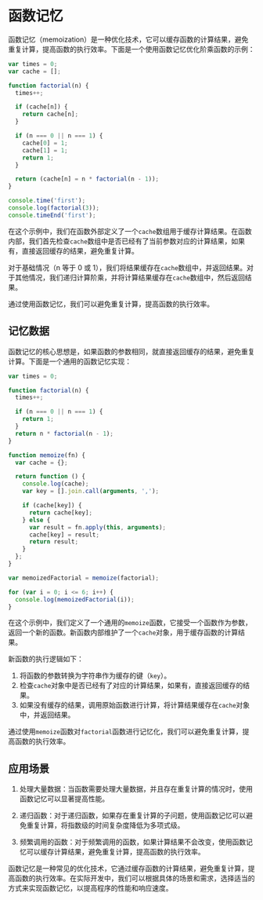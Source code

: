 # 函数记忆

函数记忆（memoization）是一种优化技术，它可以缓存函数的计算结果，避免重复计算，提高函数的执行效率。下面是一个使用函数记忆优化阶乘函数的示例：

```javascript
var times = 0;
var cache = [];

function factorial(n) {
  times++;

  if (cache[n]) {
    return cache[n];
  }

  if (n === 0 || n === 1) {
    cache[0] = 1;
    cache[1] = 1;
    return 1;
  }

  return (cache[n] = n * factorial(n - 1));
}

console.time('first');
console.log(factorial(3));
console.timeEnd('first');
```

在这个示例中，我们在函数外部定义了一个`cache`数组用于缓存计算结果。在函数内部，我们首先检查`cache`数组中是否已经有了当前参数对应的计算结果，如果有，直接返回缓存的结果，避免重复计算。

对于基础情况（n 等于 0 或 1），我们将结果缓存在`cache`数组中，并返回结果。对于其他情况，我们递归计算阶乘，并将计算结果缓存在`cache`数组中，然后返回结果。

通过使用函数记忆，我们可以避免重复计算，提高函数的执行效率。

## 记忆数据

函数记忆的核心思想是，如果函数的参数相同，就直接返回缓存的结果，避免重复计算。下面是一个通用的函数记忆实现：

```javascript
var times = 0;

function factorial(n) {
  times++;

  if (n === 0 || n === 1) {
    return 1;
  }
  return n * factorial(n - 1);
}

function memoize(fn) {
  var cache = {};

  return function () {
    console.log(cache);
    var key = [].join.call(arguments, ',');

    if (cache[key]) {
      return cache[key];
    } else {
      var result = fn.apply(this, arguments);
      cache[key] = result;
      return result;
    }
  };
}

var memoizedFactorial = memoize(factorial);

for (var i = 0; i <= 6; i++) {
  console.log(memoizedFactorial(i));
}
```

在这个示例中，我们定义了一个通用的`memoize`函数，它接受一个函数作为参数，返回一个新的函数。新函数内部维护了一个`cache`对象，用于缓存函数的计算结果。

新函数的执行逻辑如下：

1. 将函数的参数转换为字符串作为缓存的键（`key`）。
2. 检查`cache`对象中是否已经有了对应的计算结果，如果有，直接返回缓存的结果。
3. 如果没有缓存的结果，调用原始函数进行计算，将计算结果缓存在`cache`对象中，并返回结果。

通过使用`memoize`函数对`factorial`函数进行记忆化，我们可以避免重复计算，提高函数的执行效率。

## 应用场景

1. 处理大量数据：当函数需要处理大量数据，并且存在重复计算的情况时，使用函数记忆可以显著提高性能。

2. 递归函数：对于递归函数，如果存在重复计算的子问题，使用函数记忆可以避免重复计算，将指数级的时间复杂度降低为多项式级。

3. 频繁调用的函数：对于频繁调用的函数，如果计算结果不会改变，使用函数记忆可以缓存计算结果，避免重复计算，提高函数的执行效率。

函数记忆是一种常见的优化技术，它通过缓存函数的计算结果，避免重复计算，提高函数的执行效率。在实际开发中，我们可以根据具体的场景和需求，选择适当的方式来实现函数记忆，以提高程序的性能和响应速度。
